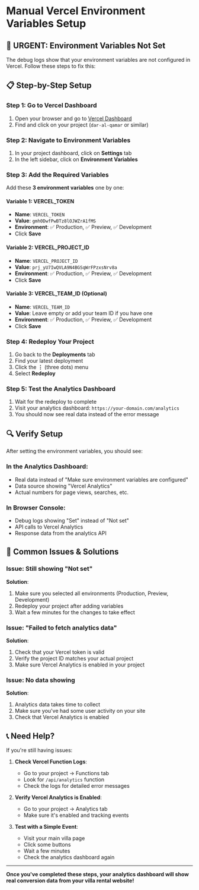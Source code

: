 # Manual Vercel Environment Variables Setup

## 🚨 **URGENT: Environment Variables Not Set**

The debug logs show that your environment variables are not configured in Vercel. Follow these steps to fix this:

## 📋 **Step-by-Step Setup**

### **Step 1: Go to Vercel Dashboard**

1. Open your browser and go to [Vercel Dashboard](https://vercel.com/dashboard)
2. Find and click on your project (`dar-al-qamar` or similar)

### **Step 2: Navigate to Environment Variables**

1. In your project dashboard, click on **Settings** tab
2. In the left sidebar, click on **Environment Variables**

### **Step 3: Add the Required Variables**

Add these **3 environment variables** one by one:

#### **Variable 1: VERCEL_TOKEN**
- **Name**: `VERCEL_TOKEN`
- **Value**: `gmh0DwfPwBTz8lOJWZrA1fMS`
- **Environment**: ✅ Production, ✅ Preview, ✅ Development
- Click **Save**

#### **Variable 2: VERCEL_PROJECT_ID**
- **Name**: `VERCEL_PROJECT_ID`
- **Value**: `prj_yU7IwQVLA9N4BGSqWrFPzxsNrv8a`
- **Environment**: ✅ Production, ✅ Preview, ✅ Development
- Click **Save**

#### **Variable 3: VERCEL_TEAM_ID (Optional)**
- **Name**: `VERCEL_TEAM_ID`
- **Value**: Leave empty or add your team ID if you have one
- **Environment**: ✅ Production, ✅ Preview, ✅ Development
- Click **Save**

### **Step 4: Redeploy Your Project**

1. Go back to the **Deployments** tab
2. Find your latest deployment
3. Click the **⋮** (three dots) menu
4. Select **Redeploy**

### **Step 5: Test the Analytics Dashboard**

1. Wait for the redeploy to complete
2. Visit your analytics dashboard: `https://your-domain.com/analytics`
3. You should now see real data instead of the error message

## 🔍 **Verify Setup**

After setting the environment variables, you should see:

### **In the Analytics Dashboard:**
- Real data instead of "Make sure environment variables are configured"
- Data source showing "Vercel Analytics"
- Actual numbers for page views, searches, etc.

### **In Browser Console:**
- Debug logs showing "Set" instead of "Not set"
- API calls to Vercel Analytics
- Response data from the analytics API

## 🚨 **Common Issues & Solutions**

### **Issue: Still showing "Not set"**
**Solution**: 
1. Make sure you selected all environments (Production, Preview, Development)
2. Redeploy your project after adding variables
3. Wait a few minutes for the changes to take effect

### **Issue: "Failed to fetch analytics data"**
**Solution**:
1. Check that your Vercel token is valid
2. Verify the project ID matches your actual project
3. Make sure Vercel Analytics is enabled in your project

### **Issue: No data showing**
**Solution**:
1. Analytics data takes time to collect
2. Make sure you've had some user activity on your site
3. Check that Vercel Analytics is enabled

## 📞 **Need Help?**

If you're still having issues:

1. **Check Vercel Function Logs**:
   - Go to your project → Functions tab
   - Look for `/api/analytics` function
   - Check the logs for detailed error messages

2. **Verify Vercel Analytics is Enabled**:
   - Go to your project → Analytics tab
   - Make sure it's enabled and tracking events

3. **Test with a Simple Event**:
   - Visit your main villa page
   - Click some buttons
   - Wait a few minutes
   - Check the analytics dashboard again

---

**Once you've completed these steps, your analytics dashboard will show real conversion data from your villa rental website!** 